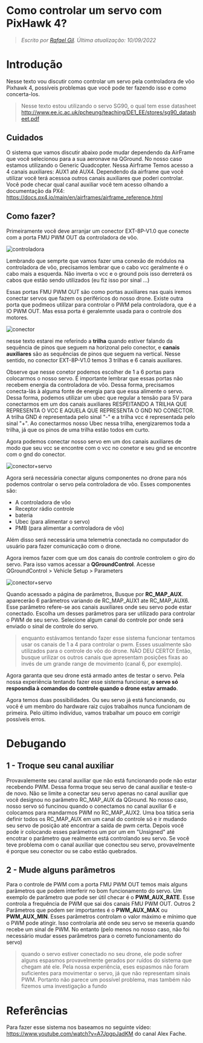 # Como controlar um servo com PixHawk 4?

> *Escrito por [Rafael Gil](https://github.com/printRafaelprog). Última atualização: 10/09/2022*

# Introdução

Nesse texto vou discutir como controlar um servo pela controladora de vôo Pixhawk 4, possíveis problemas que você pode ter fazendo isso e como concerta-los.

>Nesse texto estou utilizando o servo SG90, o qual tem esse datasheet
>http://www.ee.ic.ac.uk/pcheung/teaching/DE1_EE/stores/sg90_datasheet.pdf

## Cuidados 

O sistema que vamos discutir abaixo pode mudar dependendo da AirFrame que você selecionou para a sua aeronave na QGround. No nosso caso estamos utilizando o Generic Quadcopter. Nessa Airframe Temos acesso a 4 canais auxiliares: AUX1 até AUX4. Dependendo da airframe que você utilizar você terá acessoa outros canais auxiliares que poderi controlar. Você pode checar qual canal auxiliar você tem acesso olhando a documentação da PX4: https://docs.px4.io/main/en/airframes/airframe_reference.html

## Como fazer?

Primeiramente você deve arranjar um conector EXT-8P-V1.0  que conecte com a porta FMU PWM OUT da controladora de vôo.

![controladora](./assets/controladora.jpeg) 

Lembrando que semprte que vamos fazer uma conexão de módulos na controladora de vôo, precisamos lembrar que o cabo vcc geralmente é o cabo mais a esquerda. Não inverta o vcc e o ground pois isso derreterá os cabos que estão sendo utilizados (eu fiz isso por sinal ...)

Essas portas FMU PWM OUT são como portas auxiliares nas quais iremos conectar servos que fazem os periféricos do nosso drone. Existe outra porta que podmeos utilizar para controlar o PWM pela controladora, que é a IO PWM OUT. Mas essa porta é geralemnte usada para
o controle dos motores.

![conector](./assets/conector.jpeg)

nesse texto estarei me referindo a **trilha** quando estiver falando da sequência de pinos que seguem na horizonal pelo conector, e **canais auxiliares** são as sequências de pinos que seguem na vertical. Nesse sentido, no conector EXT-8P-V1.0 temos 3 trilhas e 6 canais auxiliares.

Observe que nesse conetor podemos escolher de 1 a 6 portas para colocarmos o nosso servo. É importante lembrar que essas portas não recebem energia da controladora de vôo. Dessa forma, precisamos conecta-lás à alguma fonte de energia para que essa alimente o servo. Dessa forma, podemos utilizar um ubec que regular a tensão para 5V para conectarmos em um dos canais auxiliares RESPEITANDO A TRILHA QUE REPRESENTA O VCC E AQUELA QUE REPRESENTA O GND NO CONECTOR. A trilha GND é representada pelo sinal "-" e
a trilha vcc é representada pelo sinal "+". Ao conectarmos nosso Ubec nessa trilha, energizaremos toda a trilha, já que os pinos de uma trilha estão todos em curto. 

Agora podemos conectar nosso servo em um dos canais auxiliares de modo que seu vcc se encontre com o vcc no conetor e seu gnd se
encontre com o gnd do conector. 

![conector+servo](./assets/conector+servo.jpeg)

Agora será necessária conectar alguns componentes no drone para nós podemos controlar o servo pela controladora de vôo. Esses componentes são:

- A controladora de vôo
- Receptor rádio controle 
- bateria 
- Ubec (para alimentar o servo)
- PMB (para alimentar a controladora de vôo)

Além disso será necessária uma telemetria conectada no computador do usuário para fazer comunicação com o drone.

Agora iremos fazer com que um dos canais do controle controlem o giro do servo. Para isso vamos acessar
a **QGroundControl**. Acesse QGroundControl > Vehicle Setup > Parameters

![conector+servo](./assets/QGround.jpeg)

Quando acessado a página de parâmetros, Busque por **RC_MAP_AUX**. aparecerão 6 parâmetros variando de  RC_MAP_AUX1 ate RC_MAP_AUX6.
Esse parâmetro refere-se aos canais auxiliares onde seu servo pode estar conectado. Escolha um desses parâmetros para ser utilizado para controlar o PWM de seu servo. Selecione algum canal do controle por onde será enviado o sinal de controle do servo. 

>enquanto estávamos tentando fazer esse sistema funcionar tentamos usar os canais de 1 a 4 para controlar o pwm. Esses usualmente são utilizados para o controle do vôo do drone. NÃO DEU CERTO! Então, busque urilizar os outros canais que apresentam posições fixas ao invés de um grande range de movimento (canal 6, por exemplo). 

Agora garanta que seu drone está armado antes de testar o servo. Pela nossa experiência tentando fazer esse sistema funcionar, **o servo só resposndia à comandos do controle quando o drone estav armado**.

Agora temos duas possibilidades. Ou seu servo já está funcionando, ou você é um membro do hardware raiz cujos trabalhos nunca funcionam de primeira. Pelo último indivíduo, vamos trabalhar um pouco em corrigir possíveis erros. 

# Debugando

## 1 - Troque seu canal auxiliar

Provavalemente seu canal auxiliar que não está funcionando pode não estar recebendo PWM. Dessa forma troque seu servo de canal auxiliar e teste-o de novo. Não se limite a conectar seu servo apenas no canal auxiliar que você designou no parâmetro RC_MAP_AUX da QGround. No nosso caso, nosso servo só funcinou quando o conectamos no canal auxiliar 6 e colocamos para mandarmos PWM no RC_MAP_AUX2. Uma boa tática seria definir todos os RC_MAP_AUX em um canal do controle só e ir mudando seu servo de posição até encontrar a saída de pwm certa. Depois você pode ir colocando esses parâmetros um por um em "Unsigned" até encotrar o parâmetro que realmente está controlando seu servo. Se você teve problema com o canal auxiliar que conectou seu servo, provavelmente é porque seu conector ou se cabo estão quebrados. 

## 2 - Mude alguns parâmetros

Para o controle de PWM com a porta FMU PWM OUT temos mais alguns parâmetros que podem interferir no bom funcionamento do servo. Um exemplo de parâmetro que pode ser útil checar é o **PWM_AUX_RATE**. Esse controla a frequência de PWM que sai dos canais FMU PWM OUT.
Outros 2 Parâmetros que podem ser importantes é o **PWM_AUX_MAX** ou **PWM_AUX_MIN**. Esses parâmetros controlam o valor máximo e mínimo que o PWM pode atingir. Isso controlaria até onde seu servo se mexeria quando recebe um sinal de PWM. No entanto (pelo menos no nosso caso, não foi necessário mudar esses parâmetros para o correto funcionamento do servo)

>quando o servo estiver conectado no seu drone, ele pode sofrer alguns espasmos provavelmente gerados por ruídos do sistema que chegam até ele. Pela nossa experiência, eses espasmos não foram suficientes para movimentar o servo, já que não representam sinais PWM. Portanto não parece um possível problema, mas também não fizemos uma investigação a fundo

# Referências

Para fazer esse sistema nos baseamos no seguinte vídeo: https://www.youtube.com/watch?v=A7JpgpJadKM do canal Alex Fache. 
